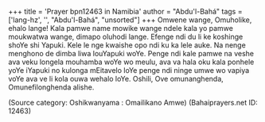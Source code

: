 +++
title = 'Prayer bpn12463 in Namibia'
author = "Abdu'l-Bahá"
tags = ['lang-hz', '', "Abdu'l-Bahá", "unsorted"]
+++
Omwene wange, Omuholike, ehalo lange! Kala pamwe name mowike wange ndele kala yo pamwe moukwatwa wange, dimapo oluhodi lange. Efenge ndi du li ke koshinge shoYe shi Yapuki. Kele le nge kwaishe opo ndi ku ka lele auke. Na nenge menghono de dimba liwa louYapuki woYe. Penge ndi kale pamwe na veshe ava veku longela mouhamba woYe wo meulu, ava va hala oku kala ponhele yoYe iYapuki no kulonga mEitavelo loYe penge ndi ninge umwe wo vapiya voYe ava ve li kola ouwa wehalo loYe. Oshili, Ove omunanghenda, Omunefilonghenda alishe.

(Source category: Oshikwanyama : Omailikano Amwe)
(Bahaiprayers.net ID: 12463)
